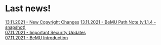# Last news!

[13.11.2021 - New Copyright Changes](/mds/news/new_chprgiht_chngs.md)
[13.11.2021 - BeMU Path Note (v.1.1.4 - snapshot) ](/mds/bemu/bemu_patch_1_1_4.md) </br>
[07.11.2021 - Important Security Updates](/mds/news/important_security_updates.md) </br>
[07.11.2021 - BeMU Introduction ](/mds/bemu/bemu_indr.md) </br>
